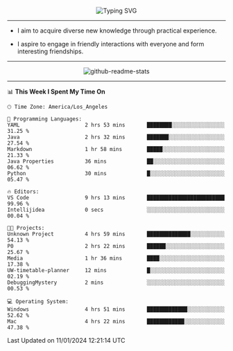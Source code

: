 <p align="center">
  <img src="https://readme-typing-svg.demolab.com?font=Fira+Code&weight=500&size=32&duration=2500&pause=1600&center=true&vCenter=true&random=false&width=1024&height=64&lines=Hi+there+%F0%9F%91%8B;I'm+delighted+you+could+make+it+here+%F0%9F%8E%89;I'm+Harry%2C+a+college+student+still+finding+my+way" alt="Typing SVG" />
</p>


---


- I aim to acquire diverse new knowledge through practical experience.

- I aspire to engage in friendly interactions with everyone and form interesting friendships.


---


<p align="center">
  <img src="https://github-readme-stats.vercel.app/api?username=Harry-Jing&show_icons=true" alt="github-readme-stats"/>
</p>


---

<!--START_SECTION:waka-->
📊 **This Week I Spent My Time On** 

```text
🕑︎ Time Zone: America/Los_Angeles

💬 Programming Languages: 
YAML                     2 hrs 53 mins       ████████░░░░░░░░░░░░░░░░░   31.25 % 
Java                     2 hrs 32 mins       ███████░░░░░░░░░░░░░░░░░░   27.54 % 
Markdown                 1 hr 58 mins        █████░░░░░░░░░░░░░░░░░░░░   21.33 % 
Java Properties          36 mins             ██░░░░░░░░░░░░░░░░░░░░░░░   06.62 % 
Python                   30 mins             █░░░░░░░░░░░░░░░░░░░░░░░░   05.47 % 

🔥 Editors: 
VS Code                  9 hrs 13 mins       █████████████████████████   99.96 % 
Intellijidea             0 secs              ░░░░░░░░░░░░░░░░░░░░░░░░░   00.04 % 

🐱‍💻 Projects: 
Unknown Project          4 hrs 59 mins       ██████████████░░░░░░░░░░░   54.13 % 
P0                       2 hrs 22 mins       ██████░░░░░░░░░░░░░░░░░░░   25.67 % 
Media                    1 hr 36 mins        ████░░░░░░░░░░░░░░░░░░░░░   17.38 % 
UW-timetable-planner     12 mins             █░░░░░░░░░░░░░░░░░░░░░░░░   02.19 % 
DebuggingMystery         2 mins              ░░░░░░░░░░░░░░░░░░░░░░░░░   00.53 % 

💻 Operating System: 
Windows                  4 hrs 51 mins       █████████████░░░░░░░░░░░░   52.62 % 
Mac                      4 hrs 22 mins       ████████████░░░░░░░░░░░░░   47.38 % 
```


 Last Updated on 11/01/2024 12:21:14 UTC
<!--END_SECTION:waka-->
